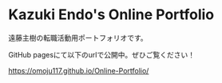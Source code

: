 # Kazuki Endo's Online Portfolio
遠藤主樹の転職活動用ポートフォリオです。

GitHub pagesにて以下のurlで公開中。ぜひご覧ください！

https://omoju117.github.io/Online-Portfolio/
